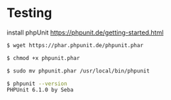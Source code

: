 # Testing

install phpUnit
https://phpunit.de/getting-started.html


```bash
$ wget https://phar.phpunit.de/phpunit.phar

$ chmod +x phpunit.phar

$ sudo mv phpunit.phar /usr/local/bin/phpunit

$ phpunit --version
PHPUnit 6.1.0 by Seba
```
